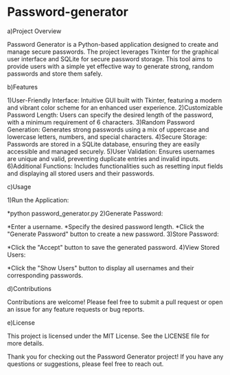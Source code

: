 # Password-generator

a)Project Overview

Password Generator is a Python-based application designed to create and manage secure passwords. The project leverages Tkinter for the graphical user interface and SQLite for secure password storage. This tool aims to provide users with a simple yet effective way to generate strong, random passwords and store them safely.

b)Features

1)User-Friendly Interface: Intuitive GUI built with Tkinter, featuring a modern and vibrant color scheme for an enhanced user experience.
2)Customizable Password Length: Users can specify the desired length of the password, with a minimum requirement of 6 characters.
3)Random Password Generation: Generates strong passwords using a mix of uppercase and lowercase letters, numbers, and special characters.
4)Secure Storage: Passwords are stored in a SQLite database, ensuring they are easily accessible and managed securely.
5)User Validation: Ensures usernames are unique and valid, preventing duplicate entries and invalid inputs.
6)Additional Functions: Includes functionalities such as resetting input fields and displaying all stored users and their passwords.

c)Usage

1)Run the Application:

*python password_generator.py
2)Generate Password:

*Enter a username.
*Specify the desired password length.
*Click the "Generate Password" button to create a new password.
3)Store Password:

*Click the "Accept" button to save the generated password.
4)View Stored Users:

*Click the "Show Users" button to display all usernames and their corresponding passwords.

d)Contributions

Contributions are welcome! Please feel free to submit a pull request or open an issue for any feature requests or bug reports.

e)License

This project is licensed under the MIT License. See the LICENSE file for more details.

Thank you for checking out the Password Generator project! If you have any questions or suggestions, please feel free to reach out.









